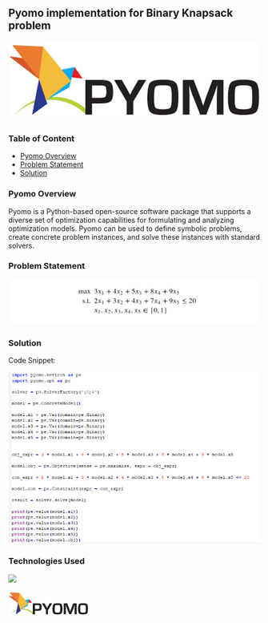 ##  Pyomo implementation for Binary Knapsack problem

<img target="_blank" src="https://github.com/dipakml/Pyomo-implementation-for-Binary-Knapsack-problem/blob/master/pyomo.png" width=600>

### Table of Content
  * [Pyomo Overview](#overview)
  * [Problem Statement](#problem-statement)
  * [Solution](#solution)




### Pyomo Overview

Pyomo is a Python-based open-source software package that supports a diverse set of optimization capabilities for formulating and analyzing optimization models. Pyomo can be used to define symbolic problems, create concrete problem instances, and solve these instances with standard solvers.

###  Problem Statement

<img target="_blank" src="https://github.com/dipakml/Pyomo-implementation-for-Binary-Knapsack-problem/blob/master/problem_statement.PNG" width=800>


### Solution
Code Snippet:

<img target="_blank" src="https://github.com/dipakml/Pyomo-implementation-for-Binary-Knapsack-problem/blob/master/code_snippet.PNG" width=800>

### Technologies Used  
![](https://forthebadge.com/images/badges/made-with-python.svg) 

<img target="_blank" src="https://github.com/dipakml/Pyomo-implementation-for-Binary-Knapsack-problem/blob/master/pyomo.png" width=160>


